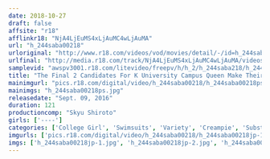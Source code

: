 ```yaml
---
date: 2018-10-27
draft: false
affsite: "r18"
afflinkr18: "NjA4LjEuMS4xLjAuMC4wLjAuMA"
url: "h_244saba00218"
urloriginal: "http://www.r18.com/videos/vod/movies/detail/-/id=h_244saba00218"
urlfinal: "http://media.r18.com/track/NjA4LjEuMS4xLjAuMC4wLjAuMA/videos/vod/movies/detail/-/id=h_244saba00218"
samplevid: "awspv3001.r18.com/litevideo/freepv/h/h_2/h_244saba218/h_244saba218_dmb_w.mp4"
title: "The Final 2 Candidates For K University Campus Queen Make Their Miraculous AV Debut! We Tricked Them Into A Competition, And We Judged Them On How Perverted And Horny They Could Get, And Finally Drugged Them With Aphrodisiacs So We Could Fuck Them"
mainimgurl: "pics.r18.com/digital/video/h_244saba00218/h_244saba00218ps.jpg"
mainimgs: "h_244saba00218ps.jpg"
releasedate: "Sept. 09, 2016"
duration: 121
productioncomp: "Skyu Shiroto"
girls: ['----']
categories: ['College Girl', 'Swimsuits', 'Variety', 'Creampie', 'Substance Use', 'Hi-Def']
imgurls: ['pics.r18.com/digital/video/h_244saba00218/h_244saba00218jp-1.jpg', 'pics.r18.com/digital/video/h_244saba00218/h_244saba00218jp-2.jpg', 'pics.r18.com/digital/video/h_244saba00218/h_244saba00218jp-3.jpg', 'pics.r18.com/digital/video/h_244saba00218/h_244saba00218jp-4.jpg', 'pics.r18.com/digital/video/h_244saba00218/h_244saba00218jp-5.jpg', 'pics.r18.com/digital/video/h_244saba00218/h_244saba00218jp-6.jpg', 'pics.r18.com/digital/video/h_244saba00218/h_244saba00218jp-7.jpg', 'pics.r18.com/digital/video/h_244saba00218/h_244saba00218jp-8.jpg', 'pics.r18.com/digital/video/h_244saba00218/h_244saba00218jp-9.jpg', 'pics.r18.com/digital/video/h_244saba00218/h_244saba00218jp-10.jpg', 'pics.r18.com/digital/video/h_244saba00218/h_244saba00218jp-11.jpg', 'pics.r18.com/digital/video/h_244saba00218/h_244saba00218jp-12.jpg', 'pics.r18.com/digital/video/h_244saba00218/h_244saba00218jp-13.jpg', 'pics.r18.com/digital/video/h_244saba00218/h_244saba00218jp-14.jpg', 'pics.r18.com/digital/video/h_244saba00218/h_244saba00218jp-15.jpg', 'pics.r18.com/digital/video/h_244saba00218/h_244saba00218jp-16.jpg', 'pics.r18.com/digital/video/h_244saba00218/h_244saba00218jp-17.jpg', 'pics.r18.com/digital/video/h_244saba00218/h_244saba00218jp-18.jpg', 'pics.r18.com/digital/video/h_244saba00218/h_244saba00218jp-19.jpg', 'pics.r18.com/digital/video/h_244saba00218/h_244saba00218jp-20.jpg']
imgs: ['h_244saba00218jp-1.jpg', 'h_244saba00218jp-2.jpg', 'h_244saba00218jp-3.jpg', 'h_244saba00218jp-4.jpg', 'h_244saba00218jp-5.jpg', 'h_244saba00218jp-6.jpg', 'h_244saba00218jp-7.jpg', 'h_244saba00218jp-8.jpg', 'h_244saba00218jp-9.jpg', 'h_244saba00218jp-10.jpg', 'h_244saba00218jp-11.jpg', 'h_244saba00218jp-12.jpg', 'h_244saba00218jp-13.jpg', 'h_244saba00218jp-14.jpg', 'h_244saba00218jp-15.jpg', 'h_244saba00218jp-16.jpg', 'h_244saba00218jp-17.jpg', 'h_244saba00218jp-18.jpg', 'h_244saba00218jp-19.jpg', 'h_244saba00218jp-20.jpg']
---
```

